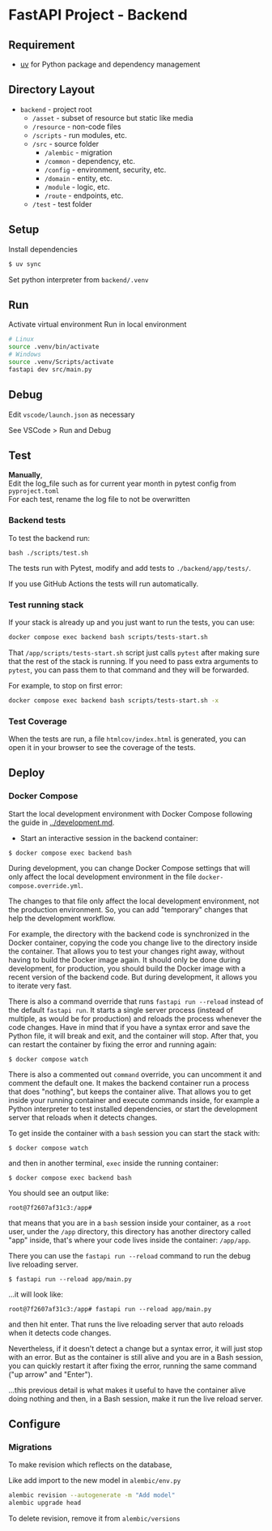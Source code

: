 # FastAPI Project - Backend

## Requirement

- [uv](https://docs.astral.sh/uv/) for Python package and dependency management

## Directory Layout

- `backend` - project root
  - `/asset` - subset of resource but static like media
  - `/resource` - non-code files
  - `/scripts` - run modules, etc.
  - `/src` - source folder
    - `/alembic` - migration
    - `/common` - dependency, etc.
    - `/config` - environment, security, etc.
    - `/domain` - entity, etc.
    - `/module` - logic, etc.
    - `/route` - endpoints, etc.
  - `/test` - test folder

## Setup

Install dependencies

```bash
$ uv sync
```

Set python interpreter from `backend/.venv`

## Run

Activate virtual environment
Run in local environment

```bash
# Linux
source .venv/bin/activate 
# Windows
source .venv/Scripts/activate
fastapi dev src/main.py
```

## Debug

Edit `vscode/launch.json` as necessary

See VSCode > Run and Debug

## Test

**Manually**,
<br>Edit the log_file such as for current year month in pytest config from `pyproject.toml`
<br>For each test, rename the log file to not be overwritten

### Backend tests

To test the backend run:

```console
bash ./scripts/test.sh
```

The tests run with Pytest, modify and add tests to `./backend/app/tests/`.

If you use GitHub Actions the tests will run automatically.

### Test running stack

If your stack is already up and you just want to run the tests, you can use:

```bash
docker compose exec backend bash scripts/tests-start.sh
```

That `/app/scripts/tests-start.sh` script just calls `pytest` after making sure that the rest of the stack is running. If you need to pass extra arguments to `pytest`, you can pass them to that command and they will be forwarded.

For example, to stop on first error:

```bash
docker compose exec backend bash scripts/tests-start.sh -x
```

### Test Coverage

When the tests are run, a file `htmlcov/index.html` is generated, you can open it in your browser to see the coverage of the tests.

## Deploy

### Docker Compose

Start the local development environment with Docker Compose following the guide in [../development.md](../development.md).

* Start an interactive session in the backend container:

```console
$ docker compose exec backend bash
```

During development, you can change Docker Compose settings that will only affect the local development environment in the file `docker-compose.override.yml`.

The changes to that file only affect the local development environment, not the production environment. So, you can add "temporary" changes that help the development workflow.

For example, the directory with the backend code is synchronized in the Docker container, copying the code you change live to the directory inside the container. That allows you to test your changes right away, without having to build the Docker image again. It should only be done during development, for production, you should build the Docker image with a recent version of the backend code. But during development, it allows you to iterate very fast.

There is also a command override that runs `fastapi run --reload` instead of the default `fastapi run`. It starts a single server process (instead of multiple, as would be for production) and reloads the process whenever the code changes. Have in mind that if you have a syntax error and save the Python file, it will break and exit, and the container will stop. After that, you can restart the container by fixing the error and running again:

```console
$ docker compose watch
```

There is also a commented out `command` override, you can uncomment it and comment the default one. It makes the backend container run a process that does "nothing", but keeps the container alive. That allows you to get inside your running container and execute commands inside, for example a Python interpreter to test installed dependencies, or start the development server that reloads when it detects changes.

To get inside the container with a `bash` session you can start the stack with:

```console
$ docker compose watch
```

and then in another terminal, `exec` inside the running container:

```console
$ docker compose exec backend bash
```

You should see an output like:

```console
root@7f2607af31c3:/app#
```

that means that you are in a `bash` session inside your container, as a `root` user, under the `/app` directory, this directory has another directory called "app" inside, that's where your code lives inside the container: `/app/app`.

There you can use the `fastapi run --reload` command to run the debug live reloading server.

```console
$ fastapi run --reload app/main.py
```

...it will look like:

```console
root@7f2607af31c3:/app# fastapi run --reload app/main.py
```

and then hit enter. That runs the live reloading server that auto reloads when it detects code changes.

Nevertheless, if it doesn't detect a change but a syntax error, it will just stop with an error. But as the container is still alive and you are in a Bash session, you can quickly restart it after fixing the error, running the same command ("up arrow" and "Enter").

...this previous detail is what makes it useful to have the container alive doing nothing and then, in a Bash session, make it run the live reload server.

## Configure

### Migrations

To make revision which reflects on the database,

Like add import to the new model in `alembic/env.py`

```bash
alembic revision --autogenerate -m "Add model"
alembic upgrade head
```

To delete revision, remove it from `alembic/versions`
